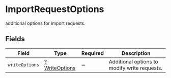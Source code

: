# ImportRequestOptions

additional options for import requests.


## Fields

| Field                                                | Type                                                 | Required                                             | Description                                          |
| ---------------------------------------------------- | ---------------------------------------------------- | ---------------------------------------------------- | ---------------------------------------------------- |
| `writeOptions`                                       | [?WriteOptions](../../models/shared/WriteOptions.md) | :heavy_minus_sign:                                   | Additional options to modify write requests.         |